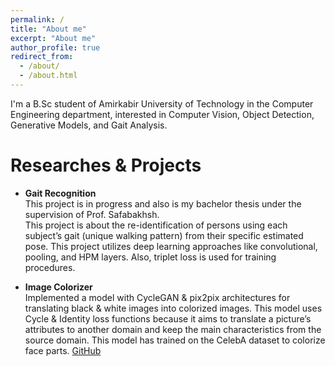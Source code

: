 ```yaml
---
permalink: /
title: "About me"
excerpt: "About me"
author_profile: true
redirect_from: 
  - /about/
  - /about.html
---
```


I'm a B.Sc student of Amirkabir University of Technology in the Computer Engineering department, interested in Computer Vision, Object Detection, Generative Models, and Gait Analysis.

# Researches & Projects

* **Gait Recognition** <br/>
This project is in progress and also is my bachelor thesis under the supervision of Prof. Safabakhsh.  
This project is about the re-identification of persons using each subject’s gait (unique walking pattern) from their
specific estimated pose. This project utilizes deep learning approaches like convolutional, pooling, and HPM layers.
Also, triplet loss is used for training procedures.

* **Image Colorizer** <br/>
Implemented a model with CycleGAN & pix2pix architectures for translating black & white images into colorized images. This model uses Cycle & Identity loss functions because it aims to translate a picture’s attributes to another domain and keep the main characteristics from the source domain. This model has
trained on the CelebA dataset to colorize face parts. [GitHub](https://github.com/KoroshRH/Image-Colorizer)
